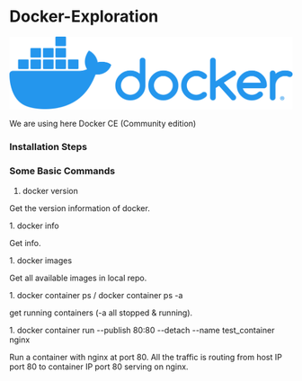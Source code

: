 # Docker-Exploration

![logo](./sourceImages/logo.png)

We are using here Docker CE (Community edition)

### Installation Steps

### Some Basic Commands

1. docker version
<p>Get the version information of docker.</p>
1. docker info
<p>Get info.</p>
1. docker images
<p>Get all available images in local repo.</p>
1. docker container ps / docker container ps -a
<p>get running containers (-a all stopped & running).</p>
1. docker container run --publish 80:80 --detach --name test_container nginx
<p>Run a container with nginx at port 80. All the traffic is routing from host IP port 80 to container IP port 80 serving on nginx.</p>
